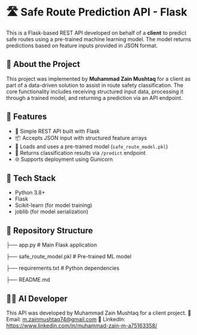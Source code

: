 # 🛣️ Safe Route Prediction API - Flask

This is a Flask-based REST API developed on behalf of a **client** to predict safe routes using a pre-trained machine learning model. The model returns predictions based on feature inputs provided in JSON format.

## 🤝 About the Project

This project was implemented by **Muhammad Zain Mushtaq** for a client as part of a data-driven solution to assist in route safety classification. The core functionality includes receiving structured input data, processing it through a trained model, and returning a prediction via an API endpoint.


## 🚀 Features

- 🔌 Simple REST API built with Flask
- 📦 Accepts JSON input with structured feature arrays
- 🤖 Loads and uses a pre-trained model (`safe_route_model.pkl`)
- 🔁 Returns classification results via `/predict` endpoint
- 🌐 Supports deployment using Gunicorn


## 🧠 Tech Stack

- Python 3.8+
- Flask
- Scikit-learn (for model training)
- joblib (for model serialization)


## 📁 Repository Structure
├── app.py # Main Flask application

├── safe_route_model.pkl # Pre-trained ML model

├── requirements.txt # Python dependencies

├── README.md

## 👨‍💻 AI Developer
This API was developed by Muhammad Zain Mushtaq for a client project.
📧 Email: m.zainmushtaq74@gmail.com
🔗 LinkedIn: https://www.linkedin.com/in/muhammad-zain-m-a75163358/
